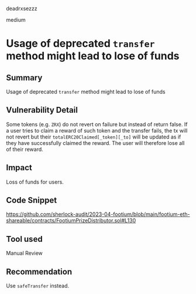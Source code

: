 deadrxsezzz

medium

# Usage of deprecated `transfer` method might lead to lose of funds

## Summary
Usage of deprecated `transfer` method might lead to lose of funds

## Vulnerability Detail
Some tokens (e.g. `ZRX`) do not revert on failure but instead of return false. If a user tries to claim a reward of such token and the transfer fails, the tx will not revert but their `totalERC20Claimed[_token][_to]` will be updated as if they have successfully claimed the reward. The user will therefore lose all of their reward. 

## Impact
Loss of funds for users.

## Code Snippet
https://github.com/sherlock-audit/2023-04-footium/blob/main/footium-eth-shareable/contracts/FootiumPrizeDistributor.sol#L130

## Tool used

Manual Review

## Recommendation
Use `safeTransfer` instead. 